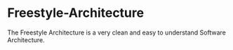 # Freestyle-Architecture
The Freestyle Architecture is a very clean and easy to understand Software Architecture.
